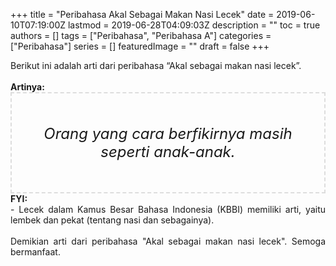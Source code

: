 +++
title = "Peribahasa Akal Sebagai Makan Nasi Lecek"
date = 2019-06-10T07:19:00Z
lastmod = 2019-06-28T04:09:03Z
description = ""
toc = true
authors = []
tags = ["Peribahasa", "Peribahasa A"]
categories = ["Peribahasa"]
series = []
featuredImage = ""
draft = false
+++

<div dir="ltr" style="text-align: left;" trbidi="on"><div style="text-align: justify;">Berikut ini adalah arti dari peribahasa “Akal sebagai makan nasi lecek”.</div><br /><div style="text-align: justify;"><b>Artinya:</b></div><div style="border: 2px dashed #ddd; font-size: 24px; height: auto; margin: 0 auto; padding: 50px; text-align: center; width: auto;"><i>Orang yang cara berfikirnya masih seperti anak-anak.</i></div><div style="text-align: justify;"><b>FYI:</b><br />- Lecek dalam Kamus Besar Bahasa Indonesia (KBBI) memiliki arti, yaitu lembek dan pekat (tentang nasi dan sebagainya).<br /><br /></div><div style="text-align: justify;">Demikian arti dari peribahasa "Akal sebagai makan nasi lecek". Semoga bermanfaat.</div></div>
